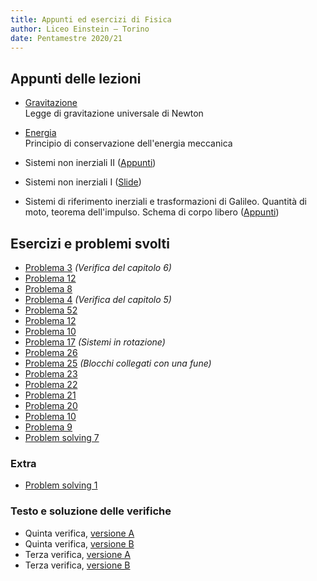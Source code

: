 ```yaml
---
title: Appunti ed esercizi di Fisica
author: Liceo Einstein – Torino
date: Pentamestre 2020/21
---
```


## Appunti delle lezioni

- [Gravitazione](cap07-lec1.pdf)  
  Legge di gravitazione universale di Newton

- [Energia](cap05-lec1.pdf)  
  Principio di conservazione dell'energia meccanica

- Sistemi non inerziali II ([Appunti](cap04-lec2.pdf))

- Sistemi non inerziali I ([Slide](cap04-lec1.pdf))

- Sistemi di riferimento inerziali e trasformazioni di Galileo. Quantità di moto, teorema dell'impulso. Schema di corpo libero ([Appunti](cap03-lec1.pdf))

## Esercizi e problemi svolti

- [Problema 3](ex/cap06-v3.html) _(Verifica del capitolo 6)_
- [Problema 12](ex/cap06-12.html)
- [Problema 8](ex/cap06-08.html)
- [Problema 4](ex/cap05-v4.html) _(Verifica del capitolo 5)_
- [Problema 52](ex/cap05-52.html)
- [Problema 12](ex/cap05-12.html)
- [Problema 10](ex/cap05-10.html)
- [Problema 17](ex/cap04-17.html) _(Sistemi in rotazione)_
- [Problema 26](ex/cap03-26.html)
- [Problema 25](ex/cap03-25.pdf) _(Blocchi collegati con una fune)_
- [Problema 23](ex/cap03-23.html)
- [Problema 22](ex/cap03-22.html)
- [Problema 21](ex/cap03-21.html)
- [Problema 20](ex/cap03-20.html)
- [Problema 10](ex/cap03-10.html)
- [Problema 9](ex/cap03-09.html)
- [Problem solving 7](ex/cap03-ps7.html)

### Extra

- [Problem solving 1](ex/cap03-ext1.html)

### Testo e soluzione delle verifiche

- Quinta verifica, [versione A](test2a.pdf)
- Quinta verifica, [versione B](test2b.pdf)
- Terza verifica, [versione A](test1a.html)
- Terza verifica, [versione B](test1b.html)
